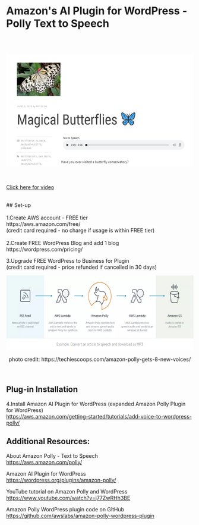 
# Amazon's AI Plugin for WordPress - Polly Text to Speech

<br /><br />
<p align="center">
 <kbd><img width="633" height="300" src="/readme_assets/blog_plugin.png"></kbd>
</p><br />
                                                        
[Click here for video](https://www.youtube.com/watch?v=-W9fWViuZz4&feature=youtu.be)

<br />
## Set-up <br />
<br />
1.Create AWS account - FREE tier <br />
https://aws.amazon.com/free/ <br />
(credit card required - no charge if usage is within FREE tier)<br />
<br />
2.Create FREE WordPress Blog and add 1 blog<br />
https://wordpress.com/pricing/<br />

3.Upgrade FREE WordPress to Business for Plugin<br />
(credit card required - price refunded if cancelled in 30 days)<br />

<p align="center">
 <kbd><img width="533" height="200" src="/readme_assets/polly.png"></kbd>
</p>
<p align="center">
photo credit:  https://techiescoops.com/amazon-polly-gets-8-new-voices/ <br />
</p><br />

## Plug-in Installation <br />

4.Install Amazon AI Plugin for WordPress (expanded Amazon Polly Plugin for WordPress) <br />
https://aws.amazon.com/getting-started/tutorials/add-voice-to-wordpress-polly/ <br />



## Additional Resources: <br />

About Amazon Polly - Text to Speech <br />
https://aws.amazon.com/polly/  <br />

Amazon AI Plugin for WordPress <br />
https://wordpress.org/plugins/amazon-polly/  <br />

YouTube tutorial on Amazon Polly and WordPress <br />
https://www.youtube.com/watch?v=j77ZwRHh3BE  <br />

Amazon Polly WordPress plugin code on GitHub <br />
https://github.com/awslabs/amazon-polly-wordpress-plugin <br />





